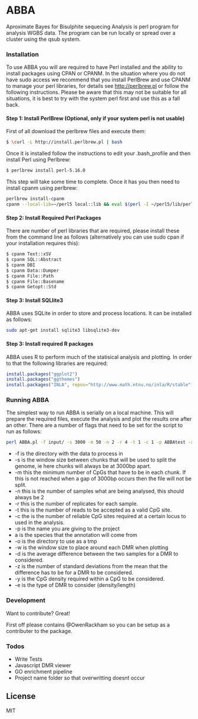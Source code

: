 # ABBA
Aproximate Bayes for Bisulphite sequecing Analysis is perl program for analysis WGBS data. The program can be run locally or spread over a cluster using the qsub system. 

### Installation
To use ABBA you will are required to have Perl installed and the ability to install packages using CPAN or CPANM. In the situation where you do not have sudo access we recommend that you install PerlBrew and use CPANM to manage your perl libraries, for details see <http://perlbrew.pl> or follow the following instructions. Please be aware that this may not be suitable for all situations, it is best to try with the system perl first and use this as a fall back.
#### Step 1: Install PerlBrew (Optional, only if your system perl is not usable)
First of all download the perlbrew files and execute them:
```sh
$ \curl -L http://install.perlbrew.pl | bash
```
Once it is installed follow the instructions to edit your .bash_profile and then install Perl using Perlbrew:

```sh
$ perlbrew install perl-5.16.0
```
This step will take some time to complete. Once it has you then need to install cpanm using perlbrew:

```sh
perlbrew install-cpanm
cpanm --local-lib=~/perl5 local::lib && eval $(perl -I ~/perl5/lib/perl5/ -Mlocal::lib)
```
#### Step 2: Install Required Perl Packages
There are number of perl libraries that are required, please install these from the command line as follows (alternatively you can use sudo cpan if your installation requires this):
```sh
$ cpanm Text::xSV
$ cpanm SQL::Abstract
$ cpanm DBI
$ cpanm Data::Dumper
$ cpanm File::Path
$ cpanm File::Basename
$ cpanm Getopt::Std
```

#### Step 3: Install SQLlite3
ABBA uses SQLite in order to store and process locations. It can be installed as follows:
```sh
sudo apt-get install sqlite3 libsqlite3-dev
```
#### Step 3: Install required R packages
ABBA uses R to perform much of the statisical analysis and plotting. In order to that the following libraries are required:
```R
install.packages("ggplot2")
install.packages("ggthemes")
install.packages("INLA", repos="http://www.math.ntnu.no/inla/R/stable")
```
### Running ABBA
The simplest way to run ABBA is serially on a local machine. This will prepare the required files, execute the analysis and plot the results one after an other. There are a number of flags that need to be set for the script to run as follows:

```sh
perl ABBA.pl -f input/ -s 3000 -m 50 -n 2 -r 4 -t 1 -c 1 -p ABBAtest -a rn4 -o tmp -w 0 -d 0 -z 0 -y 0 -e length
```
- -f is the directory with the data to process in
- -s is the window size between chunks that will be used to split the genome, ie here chunks will always be at 3000bp apart.
- -m this the minimum number of CpGs that have to be in each chunk. If this is not reached when a gap of 3000bp occurs then the file will not be split.
- -n this is the number of samples what are being analysed, this should always be 2
- -r this is the number of replicates for each sample.
- -t this is the number of reads to be accepted as a valid CpG site.
- -c the is the number of reliable CpG sites required at a certain locus to used in the analysis.
- -p is the name you are giving to the project
- a is the species that the annotation will come from
- -o is the directory to use as a tmp
- -w is the window size to place around each DMR when plotting
- -d is the average difference between the two samples for a DMR to considered.
- -z is the number of standard deviations from the mean that the difference has to be for a DMR to be considered.
- -y is the CpG density required within a CpG to be considered.
- -e is the type of DMR to consider (density/length)




### Development

Want to contribute? Great!

First off please contains @OwenRackham so you can be setup as a contributer to the package.

### Todos

 - Write Tests
 - Javascript DMR viewer
 - GO enrichment pipeline
 - Project name folder so that overwritting doesnt occur
 

License
----

MIT
